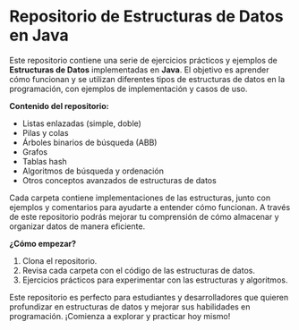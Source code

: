 # **Repositorio de Estructuras de Datos en Java**

Este repositorio contiene una serie de ejercicios prácticos y ejemplos de **Estructuras de Datos** implementadas en **Java**. El objetivo es aprender cómo funcionan y se utilizan diferentes tipos de estructuras de datos en la programación, con ejemplos de implementación y casos de uso.

**Contenido del repositorio:**
- Listas enlazadas (simple, doble)
- Pilas y colas
- Árboles binarios de búsqueda (ABB)
- Grafos
- Tablas hash
- Algoritmos de búsqueda y ordenación
- Otros conceptos avanzados de estructuras de datos

Cada carpeta contiene implementaciones de las estructuras, junto con ejemplos y comentarios para ayudarte a entender cómo funcionan. A través de este repositorio podrás mejorar tu comprensión de cómo almacenar y organizar datos de manera eficiente.

**¿Cómo empezar?**
1. Clona el repositorio.
2. Revisa cada carpeta con el código de las estructuras de datos.
3. Ejercicios prácticos para experimentar con las estructuras y algoritmos.

Este repositorio es perfecto para estudiantes y desarrolladores que quieren profundizar en estructuras de datos y mejorar sus habilidades en programación. ¡Comienza a explorar y practicar hoy mismo!
